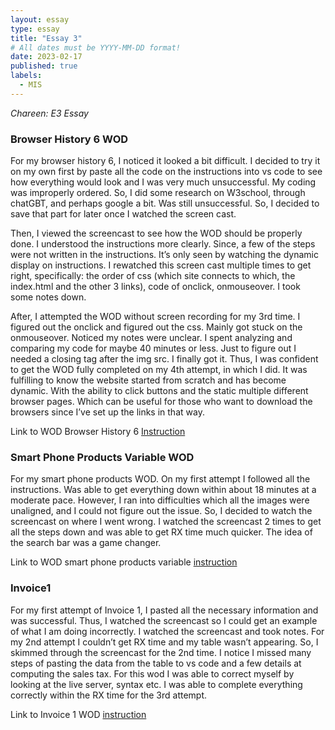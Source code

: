 ```yaml
---
layout: essay
type: essay
title: "Essay 3"
# All dates must be YYYY-MM-DD format!
date: 2023-02-17
published: true
labels:
  - MIS
---
```




*Chareen: E3 Essay*



<h3>
Browser History 6 WOD
</h3>


<p>
For my browser history 6, I noticed it looked a bit difficult. I decided to try it on my own first by paste all the code on the instructions into vs code to see how everything would look and I was very much unsuccessful. My coding was improperly ordered. So, I did some research on W3school, through chatGBT, and perhaps google a bit. Was still unsuccessful.  So, I decided to save that part for later once I watched the screen cast. 
</p>

<p>
Then, I viewed the screencast to see how the WOD should be properly done. I understood the instructions more clearly. Since, a few of the steps were not written in the instructions. It’s only seen by watching the dynamic display on instructions. I rewatched this screen cast multiple times to get right, specifically: the order of css (which site connects to which, the index.html and the other 3 links), code of onclick, onmouseover. I took some notes down. 
</p>

<p>
After, I attempted the WOD without screen recording for my 3rd time. I figured out the onclick and figured out the css. Mainly got stuck on the onmouseover. Noticed my notes were unclear. I spent analyzing and comparing my code for maybe 40 minutes or less. Just to figure out I needed a closing tag after the img src. I finally got it. Thus, I was confident to get the WOD fully completed on my 4th attempt, in which I did. It was fulfilling to know the website started from scratch and has become dynamic. With the ability to click buttons and the static multiple different browser pages. Which can be useful for those who want to download the browsers since I’ve set up the links in that way. 
<br> 

Link to WOD Browser History 6 <a href=
”https://dport96.github.io/ITM352/morea/040.dynamic-web-pages/experience-browserhistory6.html”>Instruction</a>

</p>



<h3>
Smart Phone Products Variable WOD
</h3>

<p>
For my smart phone products WOD. On my first attempt I followed all the instructions. Was able to get everything down within about 18 minutes at a moderate pace. However, I ran into difficulties which all the images were unaligned, and I could not figure out the issue. So, I decided to watch the screencast on where I went wrong. I watched the screencast 2 times to get all the steps down and was able to get RX time much quicker. The idea of the search bar was a game changer. 

<br> 

Link to WOD smart phone products variable <a href= "https://dport96.github.io/ITM352/morea/050.variables_data_types/experience-SmartPhoneProducts1_variables.html">instruction</a>


</p>

<h3>
Invoice1
</h3>

<p>
For my first attempt of Invoice 1, I pasted all the necessary information and was successful. Thus, I watched the screencast so I could get an example of what I am doing incorrectly. I watched the screencast and took notes. For my 2nd attempt I couldn’t get RX time and my table wasn’t appearing. So, I skimmed through the screencast for the 2nd time. I notice I missed many steps of pasting the data from the table to vs code and a few details at computing the sales tax. For this wod I was able to correct myself by looking at the live server, syntax etc. I was able to complete everything correctly within the RX time for the 3rd attempt.

<br> 

Link to Invoice 1 WOD <a href=”https://dport96.github.io/ITM352/morea/060.expressions-operators/experience-invoice1.html”>instruction</a >


</p>



